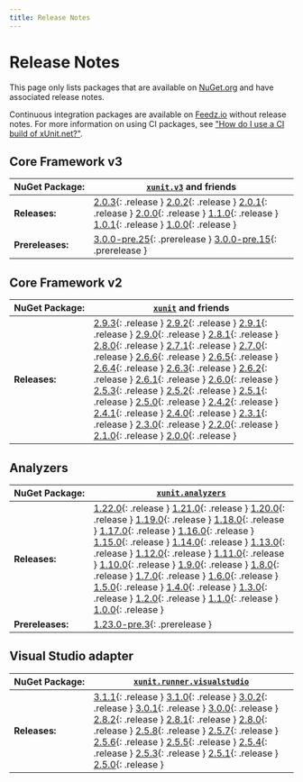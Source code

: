 ```yaml
---
title: Release Notes
---
```


# Release Notes

This page only lists packages that are available on [NuGet.org](https://www.nuget.org/profiles/xunit) and have associated release notes.

Continuous integration packages are available on [Feedz.io](https://feedz.io/org/xunit/repository/xunit/search) without release notes. For more information on using CI packages, see ["How do I use a CI build of xUnit.net?"](/docs/using-ci-builds).

## Core Framework v3

| NuGet&nbsp;Package: | [`xunit.v3`](https://www.nuget.org/packages/xunit.v3) and friends
| ------------------- | -----
| **Releases:**       | [2.0.3](/releases/v3/2.0.3){: .release } [2.0.2](/releases/v3/2.0.2){: .release } [2.0.1](/releases/v3/2.0.1){: .release } [2.0.0](/releases/v3/2.0.0){: .release } [1.1.0](/releases/v3/1.1.0){: .release } [1.0.1](/releases/v3/1.0.1){: .release } [1.0.0](/releases/v3/1.0.0){: .release }
| **Prereleases:**    | [3.0.0-pre.25](/releases/v3/3.0.0-pre.25){: .prerelease } [3.0.0-pre.15](/releases/v3/3.0.0-pre.15){: .prerelease }

## Core Framework v2

| NuGet&nbsp;Package: | [`xunit`](https://www.nuget.org/packages/xunit) and friends
| ------------------- | -----
| **Releases:**       | [2.9.3](/releases/v2/2.9.3){: .release } [2.9.2](/releases/v2/2.9.2){: .release } [2.9.1](/releases/v2/2.9.1){: .release } [2.9.0](/releases/v2/2.9.0){: .release } [2.8.1](/releases/v2/2.8.1){: .release } [2.8.0](/releases/v2/2.8.0){: .release } [2.7.1](/releases/v2/2.7.1){: .release } [2.7.0](/releases/v2/2.7.0){: .release } [2.6.6](/releases/v2/2.6.6){: .release } [2.6.5](/releases/v2/2.6.5){: .release } [2.6.4](/releases/v2/2.6.4){: .release } [2.6.3](/releases/v2/2.6.3){: .release } [2.6.2](/releases/v2/2.6.2){: .release } [2.6.1](/releases/v2/2.6.1){: .release } [2.6.0](/releases/v2/2.6.0){: .release } [2.5.3](/releases/v2/2.5.3){: .release } [2.5.2](/releases/v2/2.5.2){: .release } [2.5.1](/releases/v2/2.5.1){: .release } [2.5.0](/releases/v2/2.5.0){: .release } [2.4.2](/releases/v2/2.4.2){: .release } [2.4.1](/releases/v2/2.4.1){: .release } [2.4.0](/releases/v2/2.4.0){: .release } [2.3.1](/releases/v2/2.3.1){: .release } [2.3.0](/releases/v2/2.3.0){: .release } [2.2.0](/releases/v2/2.2.0){: .release } [2.1.0](/releases/v2/2.1.0){: .release } [2.0.0](/releases/v2/2.0.0){: .release }

## Analyzers

| NuGet&nbsp;Package: | [`xunit.analyzers`](https://www.nuget.org/packages/xunit.analyzers)
| ------------------- | -----
| **Releases:**       | [1.22.0](/releases/analyzers/1.22.0){: .release } [1.21.0](/releases/analyzers/1.21.0){: .release } [1.20.0](/releases/analyzers/1.20.0){: .release } [1.19.0](/releases/analyzers/1.19.0){: .release } [1.18.0](/releases/analyzers/1.18.0){: .release } [1.17.0](/releases/analyzers/1.17.0){: .release } [1.16.0](/releases/analyzers/1.16.0){: .release } [1.15.0](/releases/analyzers/1.15.0){: .release } [1.14.0](/releases/analyzers/1.14.0){: .release } [1.13.0](/releases/analyzers/1.13.0){: .release } [1.12.0](/releases/analyzers/1.12.0){: .release } [1.11.0](/releases/analyzers/1.11.0){: .release } [1.10.0](/releases/analyzers/1.10.0){: .release } [1.9.0](/releases/analyzers/1.9.0){: .release } [1.8.0](/releases/analyzers/1.8.0){: .release } [1.7.0](/releases/analyzers/1.7.0){: .release } [1.6.0](/releases/analyzers/1.6.0){: .release } [1.5.0](/releases/analyzers/1.5.0){: .release } [1.4.0](/releases/analyzers/1.4.0){: .release } [1.3.0](/releases/analyzers/1.3.0){: .release } [1.2.0](/releases/analyzers/1.2.0){: .release } [1.1.0](/releases/analyzers/1.1.0){: .release } [1.0.0](/releases/analyzers/1.0.0){: .release }
| **Prereleases:**    | [1.23.0-pre.3](/releases/analyzers/1.23.0-pre.3){: .prerelease }

## Visual Studio adapter

| NuGet&nbsp;Package: | [`xunit.runner.visualstudio`](https://www.nuget.org/packages/xunit.runner.visualstudio)
| ------------------- | -----
| **Releases:**       | [3.1.1](/releases/visualstudio/3.1.1){: .release } [3.1.0](/releases/visualstudio/3.1.0){: .release } [3.0.2](/releases/visualstudio/3.0.2){: .release } [3.0.1](/releases/visualstudio/3.0.1){: .release } [3.0.0](/releases/visualstudio/3.0.0){: .release } [2.8.2](/releases/visualstudio/2.8.2){: .release } [2.8.1](/releases/visualstudio/2.8.1){: .release } [2.8.0](/releases/visualstudio/2.8.0){: .release } [2.5.8](/releases/visualstudio/2.5.8){: .release } [2.5.7](/releases/visualstudio/2.5.7){: .release } [2.5.6](/releases/visualstudio/2.5.6){: .release } [2.5.5](/releases/visualstudio/2.5.5){: .release } [2.5.4](/releases/visualstudio/2.5.4){: .release } [2.5.3](/releases/visualstudio/2.5.3){: .release } [2.5.1](/releases/visualstudio/2.5.1){: .release } [2.5.0](/releases/visualstudio/2.5.0){: .release }
